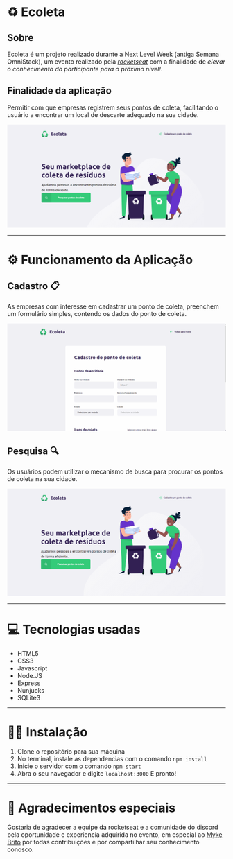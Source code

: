 # ♻ Ecoleta


## Sobre
Ecoleta é um projeto realizado durante a Next Level Week (antiga Semana OmniStack), um evento realizado pela [*rocketseat*](https://rocketseat.com.br/) com a finalidade de *elevar o conhecimento do participante para o próximo nível!*.

## Finalidade da aplicação
Permitir com que empresas registrem seus pontos de coleta, facilitando o usuário a encontrar um local de descarte adequado na sua cidade.

![index-ecoleta](images/home-page.png)

---

# ⚙️ Funcionamento da Aplicação
## Cadastro 📋
As empresas com interesse em cadastrar um ponto de coleta, preenchem um formulário simples, contendo os dados do ponto de coleta.

![form-demonstration](images/form-demonstration.gif)

## Pesquisa 🔍
Os usuários podem utilizar o mecanismo de busca para procurar os pontos de coleta na sua cidade.

![search-feature](images/search-feature.gif)

---

# 💻 Tecnologias usadas

* HTML5
* CSS3
* Javascript
* Node.JS
* Express
* Nunjucks
* SQLite3

---

# 👨‍💻 Instalação

1. Clone o repositório para sua máquina
2. No terminal, instale as dependencias com o comando `npm install`
3. Inicie o servidor com o comando `npm start`
4. Abra o seu navegador e digite `localhost:3000`
E pronto!

---

# :rocket: Agradecimentos especiais

Gostaria de agradecer a equipe da rocketseat e a comunidade do discord pela oportunidade e experiencia adquirida no evento, em especial ao [Myke Brito](https://twitter.com/maykbrito) por todas contribuições e por compartilhar seu conhecimento conosco.
